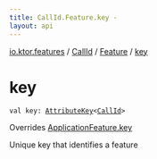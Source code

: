 ```yaml
---
title: CallId.Feature.key - 
layout: api
---
```


<div class='api-docs-breadcrumbs'><a href="../../index.html">io.ktor.features</a> / <a href="../index.html">CallId</a> / <a href="index.html">Feature</a> / <a href="./key.html">key</a></div>

# key

<div class="signature"><code><span class="keyword">val </span><span class="identifier">key</span><span class="symbol">: </span><a href="../../../io.ktor.util/-attribute-key/index.html"><span class="identifier">AttributeKey</span></a><span class="symbol">&lt;</span><a href="../index.html"><span class="identifier">CallId</span></a><span class="symbol">&gt;</span></code></div>

Overrides <a href="../../../io.ktor.application/-application-feature/key.html">ApplicationFeature.key</a>

Unique key that identifies a feature

